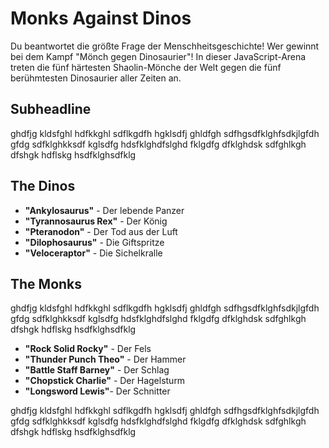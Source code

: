 # Monks Against Dinos
Du beantwortet die größte Frage der Menschheitsgeschichte! Wer gewinnt bei dem Kampf "Mönch gegen Dinosaurier"! In dieser JavaScript-Arena treten die fünf härtesten Shaolin-Mönche der Welt gegen die fünf berühmtesten Dinosaurier aller Zeiten an.

## Subheadline
ghdfjg kldsfghl hdfkkghl sdflkgdfh hgklsdfj ghldfgh sdfhgsdfklghfsdkjlgfdh gfdg sdfklghkksdf kglsdfg hdsfklghdfslghd fklgdfg dfklghdsk sdfghlkgh dfshgk hdflskg hsdfklghsdfklg

## The Dinos
* **"Ankylosaurus"** - Der lebende Panzer
* **"Tyrannosaurus Rex"** - Der König
* **"Pteranodon"** - Der Tod aus der Luft
* **"Dilophosaurus"** - Die Giftspritze
* **"Veloceraptor"** - Die Sichelkralle


## The Monks
ghdfjg kldsfghl hdfkkghl sdflkgdfh hgklsdfj ghldfgh sdfhgsdfklghfsdkjlgfdh gfdg sdfklghkksdf kglsdfg hdsfklghdfslghd fklgdfg dfklghdsk sdfghlkgh dfshgk hdflskg hsdfklghsdfklg

* **"Rock Solid Rocky"** - Der Fels
* **"Thunder Punch Theo"** - Der Hammer
* **"Battle Staff Barney"** - Der Schlag
* **"Chopstick Charlie"** - Der Hagelsturm
* **"Longsword Lewis"**- Der Schnitter

ghdfjg kldsfghl hdfkkghl sdflkgdfh hgklsdfj ghldfgh sdfhgsdfklghfsdkjlgfdh gfdg sdfklghkksdf kglsdfg hdsfklghdfslghd fklgdfg dfklghdsk sdfghlkgh dfshgk hdflskg hsdfklghsdfklg